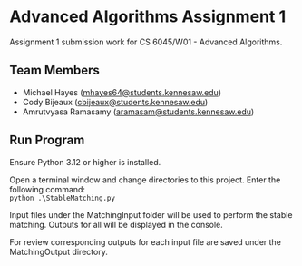 # Advanced Algorithms Assignment 1

Assignment 1 submission work for CS 6045/W01 - Advanced Algorithms.  

## Team Members  
- Michael Hayes (mhayes64@students.kennesaw.edu)
- Cody Bijeaux (cbijeaux@students.kennesaw.edu)
- Amrutvyasa Ramasamy (aramasam@students.kennesaw.edu)

## Run Program

Ensure Python 3.12 or higher is installed.  

Open a terminal window and change directories to this project. Enter the following command:  
`python .\StableMatching.py`  

Input files under the MatchingInput folder will be used to perform the stable matching. Outputs for all will be displayed in the console.  

For review corresponding outputs for each input file are saved under the MatchingOutput directory.